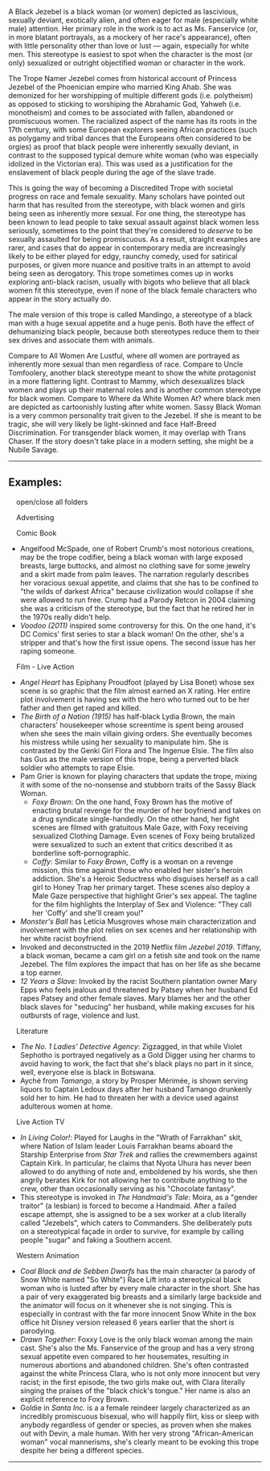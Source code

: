 A Black Jezebel is a black woman (or women) depicted as lascivious, sexually deviant, exotically alien, and often eager for male (especially white male) attention. Her primary role in the work is to act as Ms. Fanservice (or, in more blatant portrayals, as a mockery of her race's appearance), often with little personality other than love or lust — again, especially for white men. This stereotype is easiest to spot when the character is the most (or only) sexualized or outright objectified woman or character in the work.

The Trope Namer Jezebel comes from historical account of Princess Jezebel of the Phoenician empire who married King Ahab. She was demonized for her worshipping of multiple different gods (i.e. polytheism) as opposed to sticking to worshiping the Abrahamic God, Yahweh (i.e. monotheism) and comes to be associated with fallen, abandoned or promiscuous women. The racialized aspect of the name has its roots in the 17th century, with some European explorers seeing African practices (such as polygamy and tribal dances that the Europeans often considered to be orgies) as proof that black people were inherently sexually deviant, in contrast to the supposed typical demure white woman (who was especially idolized in the Victorian era). This was used as a justification for the enslavement of black people during the age of the slave trade.

This is going the way of becoming a Discredited Trope with societal progress on race and female sexuality. Many scholars have pointed out harm that has resulted from the stereotype, with black women and girls being seen as inherently more sexual. For one thing, the stereotype has been known to lead people to take sexual assault against black women less seriously, sometimes to the point that they're considered to _deserve_ to be sexually assaulted for being promiscuous. As a result, straight examples are rarer, and cases that do appear in contemporary media are increasingly likely to be either played for edgy, raunchy comedy, used for satirical purposes, or given more nuance and positive traits in an attempt to avoid being seen as derogatory. This trope sometimes comes up in works exploring anti-black racism, usually with bigots who believe that all black women fit this stereotype, even if none of the black female characters who appear in the story actually do.

The male version of this trope is called Mandingo, a stereotype of a black man with a huge sexual appetite and a huge penis. Both have the effect of dehumanizing black people, because both stereotypes reduce them to their sex drives and associate them with animals.

Compare to All Women Are Lustful, where _all_ women are portrayed as inherently more sexual than men regardless of race. Compare to Uncle Tomfoolery, another black stereotype meant to show the white protagonist in a more flattering light. Contrast to Mammy, which desexualizes black women and plays up their maternal roles and is another common stereotype for black women. Compare to Where da White Women At? where black men are depicted as cartoonishly lusting after white women. Sassy Black Woman is a very common personality trait given to the Jezebel. If she is meant to be tragic, she will very likely be light-skinned and face Half-Breed Discrimination. For transgender black women, it may overlap with Trans Chaser. If the story doesn't take place in a modern setting, she might be a Nubile Savage.

___

## Examples:

    open/close all folders 

    Advertising 

    Comic Book 

-   Angelfood McSpade, one of Robert Crumb's most notorious creations, may be the trope codifier, being a black woman with large exposed breasts, large buttocks, and almost no clothing save for some jewelry and a skirt made from palm leaves. The narration regularly describes her voracious sexual appetite, and claims that she has to be confined to "the wilds of darkest Africa" because civilization would collapse if she were allowed to run free. Crump had a Parody Retcon in 2004 claiming she was a criticism of the stereotype, but the fact that he retired her in the 1970s really didn't help.
-   _Voodoo (2011)_ inspired some controversy for this. On the one hand, it's DC Comics' first series to star a black woman! On the other, she's a stripper and that's how the first issue opens. The second issue has her raping someone.

    Film - Live Action 

-   _Angel Heart_ has Epiphany Proudfoot (played by Lisa Bonet) whose sex scene is so graphic that the film almost earned an X rating. Her entire plot involvement is having sex with the hero who turned out to be her father and then get raped and killed.
-   _The Birth of a Nation (1915)_ has half-black Lydia Brown, the main characters' housekeeper whose screentime is spent being aroused when she sees the main villain giving orders. She eventually becomes his mistress while using her sexuality to manipulate him. She is contrasted by the Genki Girl Flora and The Ingenue Elsie. The film also has Gus as the male version of this trope, being a perverted black soldier who attempts to rape Elsie.
-   Pam Grier is known for playing characters that update the trope, mixing it with some of the no-nonsense and stubborn traits of the Sassy Black Woman.
    -   _Foxy Brown_: On the one hand, Foxy Brown has the motive of enacting brutal revenge for the murder of her boyfriend and takes on a drug syndicate single-handedly. On the other hand, her fight scenes are filmed with gratuitous Male Gaze, with Foxy receiving sexualized Clothing Damage. Even scenes of Foxy being brutalized were sexualized to such an extent that critics described it as borderline soft-pornographic.
    -   _Coffy_: Similar to _Foxy Brown_, Coffy is a woman on a revenge mission, this time against those who enabled her sister's heroin addiction. She's a Heroic Seductress who disguises herself as a call girl to Honey Trap her primary target. These scenes also deploy a Male Gaze perspective that highlight Grier's sex appeal. The tagline for the film highlights the Interplay of Sex and Violence: "They call her 'Coffy' and she'll cream you!"
-   _Monster's Ball_ has Leticia Musgroves whose main characterization and involvement with the plot relies on sex scenes and her relationship with her white racist boyfriend.
-   Invoked and deconstructed in the 2019 Netflix film _Jezebel 2019_. Tiffany, a black woman, became a cam girl on a fetish site and took on the name Jezebel. The film explores the impact that has on her life as she became a top earner.
-   _12 Years a Slave_: Invoked by the racist Southern plantation owner Mary Epps who feels jealous and threatened by Patsey when her husband Ed rapes Patsey and other female slaves. Mary blames her and the other black slaves for "seducing" her husband, while making excuses for his outbursts of rage, violence and lust.

    Literature 

-   _The No. 1 Ladies' Detective Agency_: Zigzagged, in that while Violet Sephotho is portrayed negatively as a Gold Digger using her charms to avoid having to work, the fact that she's black plays no part in it since, well, everyone else is black in Botswana.
-   Ayché from _Tamango_, a story by Prosper Mérimée, is shown serving liquors to Captain Ledoux days after her husband Tamango drunkenly sold her to him. He had to threaten her with a device used against adulterous women at home.

    Live Action TV 

-   _In Living Color!_: Played for Laughs in the "Wrath of Farrakhan" skit, where Nation of Islam leader Louis Farrakhan beams aboard the Starship Enterprise from _Star Trek_ and rallies the crewmembers against Captain Kirk. In particular, he claims that Nyota Uhura has never been allowed to do anything of note and, emboldened by his words, she then angrily berates Kirk for not allowing her to contribute anything to the crew, other than occasionally serving as his "Chocolate fantasy".
-   This stereotype is invoked in _The Handmaid's Tale_: Moira, as a "gender traitor" (a lesbian) is forced to become a Handmaid. After a failed escape attempt, she is assigned to be a sex worker at a club literally called "Jezebels", which caters to Commanders. She deliberately puts on a stereotypical façade in order to survive, for example by calling people "sugar" and faking a Southern accent.

    Western Animation 

-   _Coal Black and de Sebben Dwarfs_ has the main character (a parody of Snow White named "So White") Race Lift into a stereotypical black woman who is lusted after by every male character in the short. She has a pair of very exaggerated big breasts and a similarly large backside and the animator will focus on it whenever she is not singing. This is especially in contrast with the far more innocent Snow White in the box office hit Disney version released 6 years earlier that the short is parodying.
-   _Drawn Together_: Foxxy Love is the only black woman among the main cast. She's also the Ms. Fanservice of the group and has a very strong sexual appetite even compared to her housemates, resulting in numerous abortions and abandoned children. She's often contrasted against the white Princess Clara, who is not only more innocent but very racist; in the first episode, the two girls make out, with Clara literally singing the praises of the "black chick's tongue." Her name is also an explicit reference to Foxy Brown.
-   Goldie in _Santa Inc._ is a a female reindeer largely characterized as an incredibly promiscuous bisexual, who will happily flirt, kiss or sleep with anybody regardless of gender or species, as proven when she makes out with Devin, a male human. With her very strong "African-American woman" vocal mannerisms, she's clearly meant to be evoking this trope despite her being a different species.

___